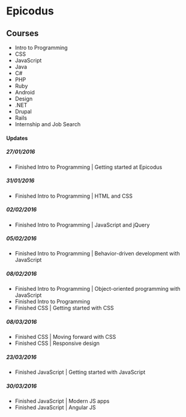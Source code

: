 # Epicodus

## Courses
- Intro to Programming
- CSS
- JavaScript
- Java
- C#
- PHP
- Ruby
- Android
- Design
- .NET
- Drupal
- Rails
- Internship and Job Search

#### Updates
##### 27/01/2016
- Finished Intro to Programming | Getting started at Epicodus

##### 31/01/2016
- Finished Intro to Programming | HTML and CSS

##### 02/02/2016
- Finished Intro to Programming | JavaScript and jQuery

##### 05/02/2016
- Finished Intro to Programming | Behavior-driven development with JavaScript

##### 08/02/2016
- Finished Intro to Programming | Object-oriented programming with JavaScript
- Finished Intro to Programming
- Finished CSS | Getting started with CSS

##### 08/03/2016
- Finished CSS | Moving forward with CSS
- Finished CSS | Responsive design

##### 23/03/2016
- Finished JavaScript | Getting started with JavaScript

##### 30/03/2016
- Finished JavaScript | Modern JS apps
- Finished JavaScript | Angular JS
